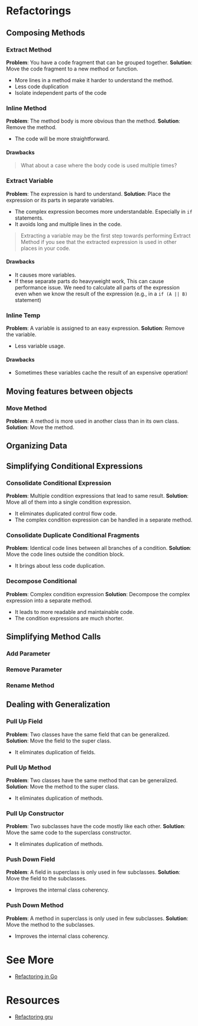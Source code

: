 # Refactorings

## Composing Methods

### Extract Method

**Problem**: You have a code fragment that can be grouped together.
**Solution**: Move the code fragment to a new method or function.

- More lines in a method make it harder to understand the method.
- Less code duplication
- Isolate independent parts of the code

### Inline Method

**Problem**: The method body is more obvious than the method.
**Solution**: Remove the method.

- The code will be more straightforward.

#### Drawbacks

> What about a case where the body code is used multiple times?

### Extract Variable

**Problem**: The expression is hard to understand.
**Solution**: Place the expression or its parts in separate variables.

- The complex expression becomes more understandable. Especially in `if` statements.
- It avoids long and multiple lines in the code.

> Extracting a variable may be the first step towards performing Extract Method if you see that the extracted expression is used in other places in your code.

#### Drawbacks

- It causes more variables.
- If these separate parts do heavyweight work, This can cause performance issue. We need to calculate all parts of the expression even when we know the result of the expression (e.g., in a `if (A || B)` statement)

### Inline Temp

**Problem**: A variable is assigned to an easy expression.
**Solution**: Remove the variable.

- Less variable usage.

#### Drawbacks

- Sometimes these variables cache the result of an expensive operation!

## Moving features between objects

### Move Method

**Problem**: A method is more used in another class than in its own class.
**Solution**: Move the method.

## Organizing Data

## Simplifying Conditional Expressions

### Consolidate Conditional Expression

**Problem**: Multiple condition expressions that lead to same result.
**Solution**: Move all of them into a single condition expression.

- It eliminates duplicated control flow code.
- The complex condition expression can be handled in a separate method.

### Consolidate Duplicate Conditional Fragments

**Problem**: Identical code lines between all branches of a condition.
**Solution**: Move the code lines outside the condition block.

- It brings about less code duplication.

### Decompose Conditional

**Problem**: Complex condition expression
**Solution**: Decompose the complex expression into a separate method.

- It leads to more readable and maintainable code.
- The condition expressions are much shorter.

## Simplifying Method Calls

### Add Parameter

### Remove Parameter

### Rename Method

## Dealing with Generalization

### Pull Up Field

**Problem**: Two classes have the same field that can be generalized.
**Solution**: Move the field to the super class.

- It eliminates duplication of fields.

### Pull Up Method

**Problem**: Two classes have the same method that can be generalized.
**Solution**: Move the method to the super class.

- It eliminates duplication of methods.

### Pull Up Constructor

**Problem**: Two subclasses have the code mostly like each other.
**Solution**: Move the same code to the superclass constructor.

- It eliminates duplication of methods.

### Push Down Field

**Problem**: A field in superclass is only used in few subclasses.
**Solution**: Move the field to the subclasses.

- Improves the internal class coherency.

### Push Down Method

**Problem**: A method in superclass is only used in few subclasses.
**Solution**: Move the method to the subclasses.

- Improves the internal class coherency.


# See More

- [Refactoring in Go](Golang/GoRefactorings.md)

# Resources

- [Refactoring gru](https://refactoring.guru/)